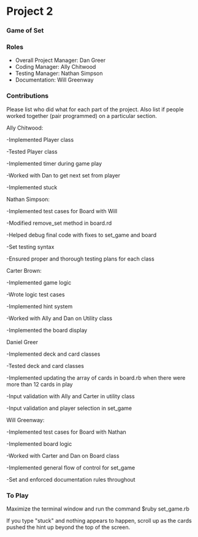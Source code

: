 # Project 2
### Game of Set

### Roles
* Overall Project Manager: Dan Greer
* Coding Manager: Ally Chitwood
* Testing Manager: Nathan Simpson
* Documentation: Will Greenway

### Contributions
Please list who did what for each part of the project.
Also list if people worked together (pair programmed) on a particular section.

Ally Chitwood:

-Implemented Player class

-Tested Player class

-Implemented timer during game play

-Worked with Dan to get next set from player

-Implemented stuck


Nathan Simpson:

-Implemented test cases for Board with Will

-Modified remove_set method in board.rd

-Helped debug final code with fixes to set_game and board

-Set testing syntax

-Ensured proper and thorough testing plans for each class


Carter Brown:

-Implemented game logic

-Wrote logic test cases

-Implemented hint system

-Worked with Ally and Dan on Utility class

-Implemented the board display


Daniel Greer

-Implemented deck and card classes

-Tested deck and card classes

-Implemented updating the array of cards in board.rb when there were more than 12 cards in play

-Input validation with Ally and Carter in utility class

-Input validation and player selection in set_game


Will Greenway:

-Implemented test cases for Board with Nathan

-Implemented board logic

-Worked with Carter and Dan on Board class

-Implemented general flow of control for set_game

-Set and enforced documentation rules throughout

### To Play
Maximize the terminal window and run the command
$ruby set_game.rb

If you type "stuck" and nothing appears to happen, scroll up as the cards pushed the hint up beyond the top of the screen.